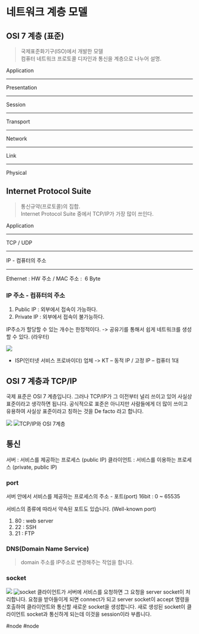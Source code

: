 #  네트워크 계층 모델
## OSI 7 계층 (표준)
> 국제표준화기구(ISO)에서 개발한 모델  
> 컴퓨터 네트워크 프로토콜 디자인과 통신을 계층으로 나누어 설명.  
   
Application	
- - - -
Presentation
- - - -
Session
- - - -
Transport    
- - - -
Network      
- - - -
Link 
- - - -
Physical     

## Internet Protocol Suite 
> 통신규약(프로토콜)의 집합.  
>  Internet Protocol Suite 중에서 TCP/IP가 가장 많이 쓰인다.  


 Application
- - - -
TCP / UDP
- - - -
IP - 컴퓨터의 주소
- - - -
Ethernet : HW 주소 / MAC 주소 :  6 Byte

### IP 주소 - 컴퓨터의 주소
1. Public IP :  외부에서 접속이 가능하다.
2. Private IP : 외부에서 접속이 불가능하다.

IP주소가 할당할 수 있는 개수는 한정적이다.
-> 공유기를 통해서 쉽게 네트워크를 생성할 수 있다. (라우터)

![](protocol-model/%E1%84%89%E1%85%B3%E1%84%8F%E1%85%B3%E1%84%85%E1%85%B5%E1%86%AB%E1%84%89%E1%85%A3%E1%86%BA%202018-10-08%20%E1%84%8B%E1%85%A9%E1%84%92%E1%85%AE%202.50.10.png)

* ISP(인터넷 서비스 프로바이더) 업체
->  KT – 동적 IP / 고정 IP – 컴퓨터 1대 

## OSI 7 계층과 TCP/IP
국제 표준은 OSI 7 계층입니다.
그러나 TCP/IP가 그 이전부터 널리 쓰이고 있어 사실상 표준이라고 생각하면 됩니다.
공식적으로 표준은 아니지만 사람들에게 더 많이 쓰이고 유용하여 사실상 표준이라고 칭하는 것을 De facto 라고 합니다.

![](protocol-model/BE541BD6-1338-4B35-8D8E-4E359FC0C320.png)
![TCP/IP와 OSI 7계층](https://t1.daumcdn.net/cfile/tistory/1401E90D4BC20EA733)

## 통신
서버 : 서비스를 제공하는 프로세스 (public IP)
클라이언트 : 서비스를 이용하는 프로세스 (private, public IP)
### port
서버 안에서 서비스를 제공하는 프로세스의 주소 - 포트(port) 
16bit : 0 ~ 65535

서비스의 종류에 따라서 약속된 포트도 있습니다. (Well-known port)
1. 80 : web server
2. 22 : SSH
3. 21 : FTP

### DNS(Domain Name Service)
> domain 주소를 IP주소로 변경해주는 작업을 합니다.  

### socket
![](protocol-model/%E1%84%89%E1%85%B3%E1%84%8F%E1%85%B3%E1%84%85%E1%85%B5%E1%86%AB%E1%84%89%E1%85%A3%E1%86%BA%202018-10-08%20%E1%84%8B%E1%85%A9%E1%84%92%E1%85%AE%202.56.46.png)
![socket](https://user-images.githubusercontent.com/38517815/46729036-2b2d2980-ccbf-11e8-8e46-4f4d0787f0be.png)
클라이언트가 서버에 서비스를 요청하면 그 요청을  server socket이 처리합니다.
요청을 받아들이게 되면 connect가 되고 server socket이 accept 명령을 호출하여  클라이언트와 통신할 새로운 socket을 생성합니다. 새로 생성된 socket이 클라이언트 socket과 통신하게 되는데 이것을 session이라 부릅니다.




#node
#node